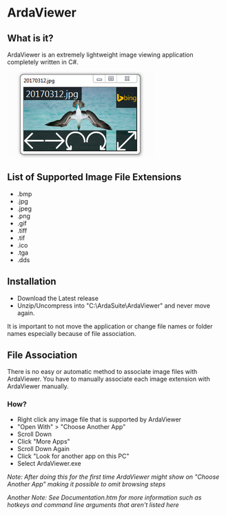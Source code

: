 # ArdaViewer

## What is it?
ArdaViewer is an extremely lightweight image viewing application completely written in C#.

![screenshot](https://raw.githubusercontent.com/SpaceDandy-Tama/ArdaViewer/master/ardaviewer.png)

## List of Supported Image File Extensions
- .bmp
- .jpg
- .jpeg
- .png
- .gif
- .tiff
- .tif
- .ico
- .tga
- .dds

## Installation
- Download the Latest release
- Unzip/Uncompress into "C:\ArdaSuite\ArdaViewer" and never move again.

It is important to not move the application or change file names or folder names especially because of file association.

## File Association
There is no easy or automatic method to associate image files with ArdaViewer. You have to manually associate each image extension with ArdaViewer manually.

### How?
- Right click any image file that is supported by ArdaViewer
- "Open With" > "Choose Another App"
- Scroll Down
- Click "More Apps"
- Scroll Down Again
- Click "Look for another app on this PC"
- Select ArdaViewer.exe

*Note: After doing this for the first time ArdaViewer might show on "Choose Another App" making it possible to omit browsing steps*

*Another Note: See Documentation.htm for more information such as hotkeys and command line arguments that aren't listed here*
